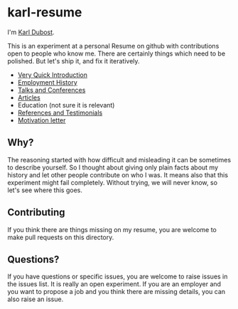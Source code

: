 karl-resume
===========

I'm [Karl Dubost](http://www.la-grange.net/karl/).

This is an experiment at a personal Resume on github with contributions open to people who know me. There are certainly things which need to be polished. But let's ship it, and fix it iteratively.

* [Very Quick Introduction](https://github.com/karlcow/karl-resume/blob/master/quick-intro.md)
* [Employment History](https://github.com/karlcow/karl-resume/blob/master/employment.md)
* [Talks and Conferences](https://github.com/karlcow/karl-resume/blob/master/conferences.md)
* [Articles](https://github.com/karlcow/karl-resume/blob/master/publications.md)
* Education (not sure it is relevant)
* [References and Testimonials](https://github.com/karlcow/karl-resume/blob/master/references.md)
* [Motivation letter](https://github.com/karlcow/karl-resume/blob/master/motivation-letter.md)


## Why? ##

The reasoning started with how difficult and misleading it can be sometimes to describe yourself. So I thought about giving only plain facts about my history and let other people contribute on who I was. It means also that this experiment might fail completely. Without trying, we will never know, so let's see where this goes.

## Contributing  ##

If you think there are things missing on my resume, you are welcome to make pull requests on this directory.

## Questions? ##

If you have questions or specific issues, you are welcome to raise issues in the issues list. It is really an open experiment. If you are an employer and you want to propose a job and you think there are missing details, you can also raise an issue. 